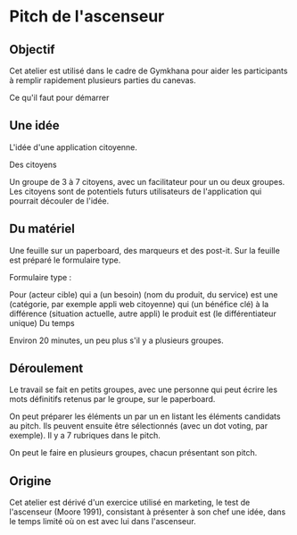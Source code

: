 # Pitch de l'ascenseur

## Objectif

Cet atelier est utilisé dans le cadre de Gymkhana pour aider les participants à remplir rapidement plusieurs parties du canevas.

Ce qu'il faut pour démarrer

## Une idée

L'idée d'une application citoyenne.

Des citoyens

Un groupe de 3 à 7 citoyens, avec un facilitateur pour un ou deux groupes. Les citoyens sont de potentiels futurs utilisateurs de l'application qui pourrait découler de l'idée.

## Du matériel

Une feuille sur un paperboard, des marqueurs et des post-it. Sur la feuille est préparé le formulaire type.

Formulaire type :

Pour (acteur cible)
qui a (un besoin)
(nom du produit, du service) est une
(catégorie, par exemple appli web citoyenne)
qui (un bénéfice clé)
à la différence (situation actuelle, autre appli)
le produit est (le différentiateur unique)
Du temps

Environ 20 minutes, un peu plus s'il y a plusieurs groupes.

## Déroulement

Le travail se fait en petits groupes, avec une personne qui peut écrire les mots définitifs retenus par le groupe, sur le paperboard.

On peut préparer les éléments un par un en listant les éléments candidats au pitch. Ils peuvent ensuite être sélectionnés (avec un dot voting, par exemple). Il y a 7 rubriques dans le pitch.

On peut le faire en plusieurs groupes, chacun présentant son pitch.

## Origine

Cet atelier est dérivé d'un exercice utilisé en marketing, le test de l'ascenseur (Moore 1991), consistant à présenter à son chef une idée, dans le temps limité où on est avec lui dans l'ascenseur.
